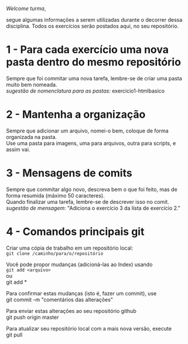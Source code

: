 
_Welcome turma_, 

segue algumas informações a serem utilizadas durante o decorrer dessa disciplina. Todos os exercícios serão postados aqui, no seu repositório. 

1 - Para cada exercício uma nova pasta dentro do mesmo repositório
==================
Sempre que foi commitar uma nova tarefa, lembre-se de criar uma pasta muito bem nomeada.   
*sugestão de nomenclatura para as pastas*: exercicio1-htmlbasico  

2 - Mantenha a organização
==================
Sempre que adicionar um arquivo, nomei-o bem, coloque de forma organizada na pasta.   
Use uma pasta para imagens, uma para arquivos, outra para scripts, e assim vai.  

3 - Mensagens de comits
==================
Sempre que commitar algo novo, descreva bem o que foi feito, mas de forma resumida (máximo 50 caracteres).   
Quando finalizar uma tarefa, lembre-se de descrever isso no comit.  
*sugestão de mensagem*: "Adiciona o exercício 3 da lista de exercício 2."  

4 - Comandos principais git
==================
  Criar uma cópia de trabalho em um repositório local:  
    ```git clone /caminho/para/o/repositório```  

  Você pode propor mudanças (adicioná-las ao Index) usando  
    ```git add <arquivo>```  
  ou  
    git add *  
  
  Para confirmar estas mudanças (isto é, fazer um commit), use  
    git commit -m "comentários das alterações"  
  
  Para enviar estas alterações ao seu repositório github  
    git push origin master  

  Para atualizar seu repositório local com a mais nova versão, execute   
    git pull  
 
